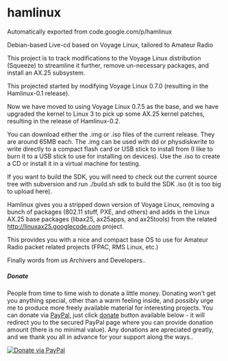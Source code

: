 # hamlinux
Automatically exported from code.google.com/p/hamlinux

Debian-based Live-cd based on Voyage Linux, tailored to Amateur Radio

This project is to track modifications to the Voyage Linux distribution (Squeeze) to streamline it further, remove un-necessary packages, and install an AX.25 subsystem.

This projected started by modifying Voyage Linux 0.7.0 (resulting in the Hamlinux-0.1 release).

Now we have moved to using Voyage Linux 0.7.5 as the base, and we have upgraded the kernel to Linux 3 to pick up some AX.25 kernel patches, resulting in the release of Hamlinux-0.2.

You can download either the .img or .iso files of the current release. They are around 65MB each. The .img can be used with dd or physdiskwrite to write directly to a compact flash card or USB stick to install from (I like to burn it to a USB stick to use for installing on devices). Use the .iso to create a CD or install it in a virtual machine for testing.

If you want to build the SDK, you will need to check out the current source tree with subversion and run ./build.sh sdk to build the SDK .iso (it is too big to upload here).

Hamlinux gives you a stripped down version of Voyage Linux, removing a bunch of packages (802.11 stuff, PXE, and others) and adds in the Linux AX.25 base packages (libax25, ax25apps, and ax25tools) from the related http://linuxax25.googlecode.com project.

This provides you with a nice and compact base OS to use for Amateur Radio packet related projects (FPAC, RMS Linux, etc.)


Finally words from us Archivers and Developers.. 

##### Donate

People from time to time wish to donate a little money. Donating won't get you anything special, other than a warm feeling inside, and possibly urge me to produce more freely available material for interesting projects. You can donate via [PayPal](https://www.paypal.com), just click [donate](https://www.paypal.com/cgi-bin/webscr?cmd=_s-xclick&hosted_button_id=3PXVSLXFBS45E) button available below - it will redirect you to the secured PayPal page where you can provide donation amount (there is no minimal value). Any donations are apreciated greatly, and we thank you all in advance for your support along the ways..

[![Donate via PayPal](https://www.paypalobjects.com/en_US/GB/i/btn/btn_donateCC_LG.gif)](https://www.paypal.com/cgi-bin/webscr?cmd=_s-xclick&hosted_button_id=3PXVSLXFBS45E)

